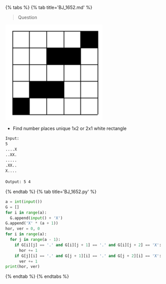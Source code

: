 {% tabs %}
{% tab title='BJ_1652.md' %}

> Question

![BJ_1652.md](images/20210305_170037.png)

* Find number places unique 1x2 or 2x1 white rectangle

```txt
Input:
5
....X
..XX.
.....
.XX..
X....

Output: 5 4
```

{% endtab %}
{% tab title='BJ_1652.py' %}

```py
a = int(input())
G = []
for i in range(a):
  G.append(input() + 'X')
G.append('X' * (a + 1))
hor, ver = 0, 0
for i in range(a):
  for j in range(a - 1):
    if G[i][j] == '.' and G[i][j + 1] == '.' and G[i][j + 2] == 'X':
      hor += 1
    if G[j][i] == '.' and G[j + 1][i] == '.' and G[j + 2][i] == 'X':
      ver += 1
print(hor, ver)
```

{% endtab %}
{% endtabs %}
